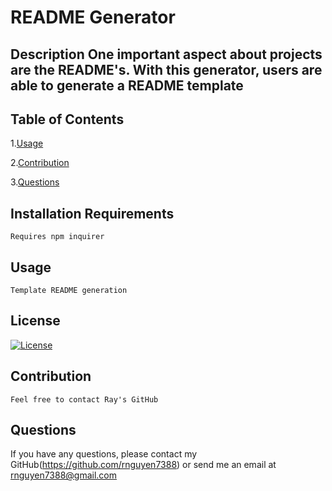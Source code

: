 # README Generator
## Description One important aspect about projects are the README's. With this generator, users are able to generate a README template
## Table of Contents
1.[Usage](#Usage)

2.[Contribution](#Contribution)
  
3.[Questions](#Questions)
## Installation Requirements
    Requires npm inquirer
## Usage
    Template README generation
## License
[![License](https://img.shields.io/badge/license-MIT-blue.svg)](https://shields.io/)
## Contribution
    Feel free to contact Ray's GitHub
## Questions

If you have any questions, please contact my GitHub(https://github.com/rnguyen7388) or send me an email at rnguyen7388@gmail.com